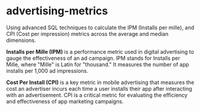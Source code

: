 # advertising-metrics
Using advanced SQL techniques to calculate the IPM (Installs per mille), and CPI (Cost per impression) metrics across the average and median dimensions. 

**Installs per Mille (IPM)** is a performance metric used in digital advertising to gauge the effectiveness of an ad campaign. IPM stands for Installs per Mille, where "Mille" is Latin for "thousand." It measures the number of app installs per 1,000 ad impressions.

**Cost Per Install (CPI)** is a key metric in mobile advertising that measures the cost an advertiser incurs each time a user installs their app after interacting with an advertisement. CPI is a critical metric for evaluating the efficiency and effectiveness of app marketing campaigns.